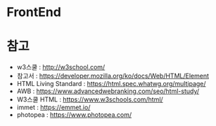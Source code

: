 # FrontEnd
# 


# 참고
  + w3스쿨 : http://w3school.com/
  + 참고서 : https://developer.mozilla.org/ko/docs/Web/HTML/Element
  + HTML Living Standard : https://html.spec.whatwg.org/multipage/
  + AWB : https://www.advancedwebranking.com/seo/html-study/
  + W3스쿨 HTML : https://www.w3schools.com/html/
  + immet : https://emmet.io/
  + photopea : https://www.photopea.com/